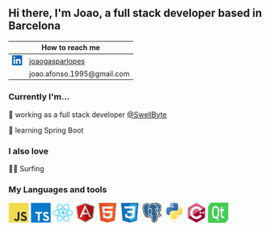 ## Hi there, I'm Joao, a full stack developer based in Barcelona

<table class="tg">
  <thead>
    <tr>
      <th colspan="2">How to reach me</th>
    </tr>
  </thead>
  <tbody>
    <tr>
      <td><img alt="linkedin" src="./assets/linkedin.svg" width="20" height="20"/></td>
      <td><a href="https://www.linkedin.com/in/joaogasparlopes/" target="_blank">joaogasparlopes</a></td>
    </tr>
    <tr>
      <td></td>
      <td>joao.afonso.1995@gmail.com</td>
    </tr>
  </tbody>
</table>

### Currently I'm...

🔭 working as a full stack developer [@SwellByte](https://github.com/SwellByte)

🌱 learning Spring Boot

### I also love
🏄‍♂️ Surfing

### My Languages and tools

<code><img alt="javascript" src="./assets/javascript.svg" width="40" height="40" /></code>
<code><img alt="typescript" src="./assets/typescript.svg" width="40" height="40" /></code>
<code><img alt="react" src="./assets/react.svg" width="40" height="40" /></code>
<code><img alt="angular" src="./assets/angular.svg" width="40" height="40" /></code>
<code><img alt="html5" src="./assets/html5.svg" width="40" height="40" /></code>
<code><img alt="css3" src="./assets/css3.svg" width="40" height="40" /></code>
<code><img alt="postgresql" src="./assets/postgresql.svg" width="40" height="40" /></code>
<code><img alt="python" src="./assets/python.svg" width="40" height="40" /></code>
<code><img alt="cpp" src="./assets/cpp.svg" width="40" height="40" /></code>
<code><img alt="qt" src="./assets/qt.svg" width="40" height="40" /></code>
